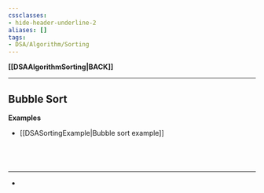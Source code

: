 ```yaml
---
cssclasses:
- hide-header-underline-2
aliases: []
tags:
- DSA/Algorithm/Sorting 
---
```

**[[DSAAlgorithmSorting|BACK]]**

---
## Bubble Sort
**Examples**
- [[DSASortingExample|Bubble sort example]]

<br>

# 
---
- 